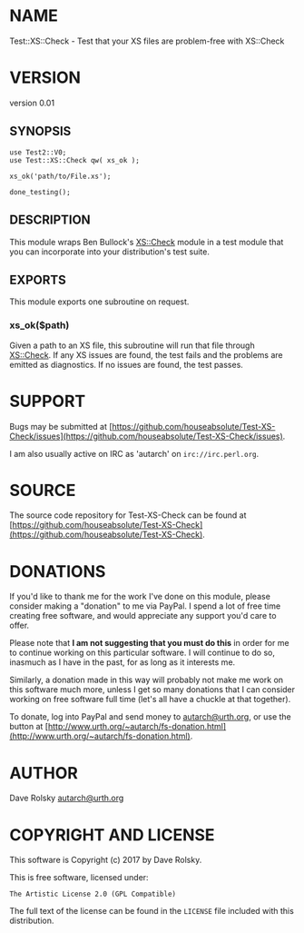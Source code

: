 # NAME

Test::XS::Check - Test that your XS files are problem-free with XS::Check

# VERSION

version 0.01

## SYNOPSIS

    use Test2::V0;
    use Test::XS::Check qw( xs_ok );

    xs_ok('path/to/File.xs');

    done_testing();

## DESCRIPTION

This module wraps Ben Bullock's [XS::Check](https://metacpan.org/pod/XS::Check) module in a test module that you
can incorporate into your distribution's test suite.

## EXPORTS

This module exports one subroutine on request.

### xs\_ok($path)

Given a path to an XS file, this subroutine will run that file through
[XS::Check](https://metacpan.org/pod/XS::Check). If any XS issues are found, the test fails and the problems are
emitted as diagnostics. If no issues are found, the test passes.

# SUPPORT

Bugs may be submitted at [https://github.com/houseabsolute/Test-XS-Check/issues](https://github.com/houseabsolute/Test-XS-Check/issues).

I am also usually active on IRC as 'autarch' on `irc://irc.perl.org`.

# SOURCE

The source code repository for Test-XS-Check can be found at [https://github.com/houseabsolute/Test-XS-Check](https://github.com/houseabsolute/Test-XS-Check).

# DONATIONS

If you'd like to thank me for the work I've done on this module, please
consider making a "donation" to me via PayPal. I spend a lot of free time
creating free software, and would appreciate any support you'd care to offer.

Please note that **I am not suggesting that you must do this** in order for me
to continue working on this particular software. I will continue to do so,
inasmuch as I have in the past, for as long as it interests me.

Similarly, a donation made in this way will probably not make me work on this
software much more, unless I get so many donations that I can consider working
on free software full time (let's all have a chuckle at that together).

To donate, log into PayPal and send money to autarch@urth.org, or use the
button at [http://www.urth.org/~autarch/fs-donation.html](http://www.urth.org/~autarch/fs-donation.html).

# AUTHOR

Dave Rolsky <autarch@urth.org>

# COPYRIGHT AND LICENSE

This software is Copyright (c) 2017 by Dave Rolsky.

This is free software, licensed under:

    The Artistic License 2.0 (GPL Compatible)

The full text of the license can be found in the
`LICENSE` file included with this distribution.
